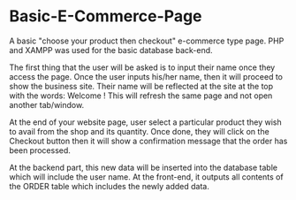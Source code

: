 # Basic-E-Commerce-Page
A basic "choose your product then checkout" e-commerce type page. PHP and XAMPP was used for the basic database back-end.

The first thing that the user will be asked is to input their name once they access the page. Once the user inputs his/her name, then it will proceed to show the business site. Their name will be reflected at the site at the top with the words: Welcome <name>! This will refresh the same page and not open another tab/window.

At the end of your website page, user select a particular product they wish to avail from the shop and its quantity. Once done, they will click on the Checkout button then it will show a confirmation message that the order has been processed. 

At the backend part, this new data will be inserted into the database table which will include the user name. At the front-end, it outputs all contents of the ORDER table which includes the newly added data. 
